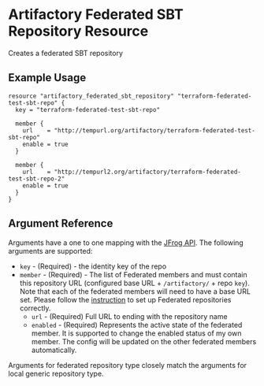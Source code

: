 # Artifactory Federated SBT Repository Resource

Creates a federated SBT repository

## Example Usage

```hcl
resource "artifactory_federated_sbt_repository" "terraform-federated-test-sbt-repo" {
  key = "terraform-federated-test-sbt-repo"

  member {
    url    = "http://tempurl.org/artifactory/terraform-federated-test-sbt-repo"
    enable = true
  }

  member {
    url    = "http://tempurl2.org/artifactory/terraform-federated-test-sbt-repo-2"
    enable = true
  }
}
```

## Argument Reference

Arguments have a one to one mapping with the [JFrog API](https://www.jfrog.com/confluence/display/JFROG/Repository+Configuration+JSON#RepositoryConfigurationJSON-FederatedRepository). The following arguments are supported:

* `key` - (Required) - the identity key of the repo
* `member` - (Required) - The list of Federated members and must contain this repository URL (configured base URL + `/artifactory/` + repo `key`). Note that each of the federated members will need to have a base URL set. Please follow the [instruction](https://www.jfrog.com/confluence/display/JFROG/Working+with+Federated+Repositories#WorkingwithFederatedRepositories-SettingUpaFederatedRepository) to set up Federated repositories correctly.
    * `url` - (Required) Full URL to ending with the repository name
    * `enabled` - (Required) Represents the active state of the federated member. It is supported to change the enabled status of my own member. The config will be updated on the other federated members automatically.

Arguments for federated repository type closely match the arguments for local generic repository type.
